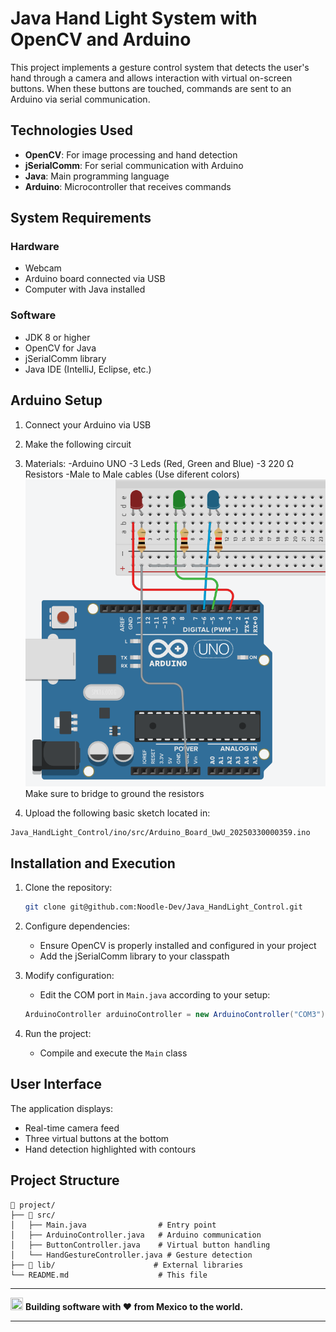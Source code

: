 
# Java Hand Light System with OpenCV and Arduino

This project implements a gesture control system that detects the user's hand through a camera and allows interaction with virtual on-screen buttons. When these buttons are touched, commands are sent to an Arduino via serial communication.

## Technologies Used

- **OpenCV**: For image processing and hand detection
- **jSerialComm**: For serial communication with Arduino
- **Java**: Main programming language
- **Arduino**: Microcontroller that receives commands

## System Requirements

### Hardware
- Webcam
- Arduino board connected via USB
- Computer with Java installed

### Software
- JDK 8 or higher
- OpenCV for Java
- jSerialComm library
- Java IDE (IntelliJ, Eclipse, etc.)

## Arduino Setup

1. Connect your Arduino via USB
2. Make the following circuit
3. Materials:
   -Arduino UNO
   -3 Leds (Red, Green and Blue)
   -3 220 Ω Resistors
   -Male to Male cables (Use diferent colors)
   ![Alt text](Demo_Ino_Img.png)
   Make sure to bridge to ground the resistors
   
8. Upload the following basic sketch located in:

```bash
Java_HandLight_Control/ino/src/Arduino_Board_UwU_20250330000359.ino
```

## Installation and Execution

1. Clone the repository:
   ```bash
   git clone git@github.com:Noodle-Dev/Java_HandLight_Control.git
   ```

2. Configure dependencies:
   - Ensure OpenCV is properly installed and configured in your project
   - Add the jSerialComm library to your classpath

3. Modify configuration:
   - Edit the COM port in `Main.java` according to your setup:
   ```java
   ArduinoController arduinoController = new ArduinoController("COM3");
   ```

4. Run the project:
   - Compile and execute the `Main` class

## User Interface

The application displays:
- Real-time camera feed
- Three virtual buttons at the bottom
- Hand detection highlighted with contours

## Project Structure

```
📁 project/
├── 📁 src/
│   ├── Main.java                # Entry point
│   ├── ArduinoController.java   # Arduino communication
│   ├── ButtonController.java    # Virtual button handling
│   └── HandGestureController.java # Gesture detection
├── 📁 lib/                      # External libraries
└── README.md                    # This file
```

---

<img src="https://cdn-icons-png.flaticon.com/512/197/197397.png" width="20" height="20"> **Building software with ♥ from Mexico to the world.**

---
